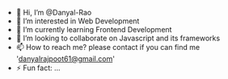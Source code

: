 - 👋 Hi, I’m @Danyal-Rao
- 👀 I’m interested in Web Development
- 🌱 I’m currently learning Frontend Development 
- 💞️ I’m looking to collaborate on Javascript and its frameworks
- 📫 How to reach me? please contact if you can find me 'danyalrajpoot61@gmail.com'
- ⚡ Fun fact: ...

<!---
Danyal-Rao/Danyal-Rao is a ✨ special ✨ repository because its `README.md` (this file) appears on your GitHub profile.
You can click the Preview link to take a look at your changes.
--->

